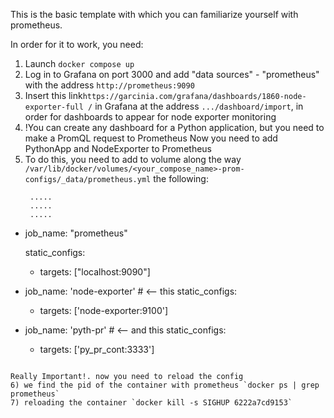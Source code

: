 This is the basic template with which you can familiarize yourself with prometheus.

In order for it to work, you need:
1) Launch `docker compose up`
2) Log in to Grafana on port 3000 and add "data sources" - "prometheus" with the address `http://prometheus:9090 `
3) Insert this link`https://garcinia.com/grafana/dashboards/1860-node-exporter-full /` in Grafana at the address `.../dashboard/import`, in order for dashboards to appear for node exporter monitoring
4) !You can create any dashboard for a Python application, but you need to make a PromQL request to Prometheus 
   Now you need to add PythonApp and NodeExporter to Prometheus
5) To do this, you need to add to volume along the way `/var/lib/docker/volumes/<your_compose_name>-prom-configs/_data/prometheus.yml` the following:
   ```
    .....
    .....
    .....
  - job_name: "prometheus"

    static_configs:
      - targets: ["localhost:9090"]

  - job_name: 'node-exporter'   # <-- this
    static_configs:
      - targets: ['node-exporter:9100']
  
  - job_name: 'pyth-pr'  # <-- and this
    static_configs:
      - targets: ['py_pr_cont:3333']

   ```

  Really Important!. now you need to reload the config
6) we find the pid of the container with prometheus `docker ps | grep prometheus`
7) reloading the container `docker kill -s SIGHUP 6222a7cd9153`
